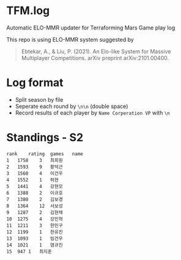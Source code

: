 # TFM.log
Automatic ELO-MMR updater for Terraforming Mars Game play log

This repo is using ELO-MMR system suggested by
> Ebtekar, A., & Liu, P. (2021). An Elo-like System for Massive Multiplayer Competitions. arXiv preprint arXiv:2101.00400.


# Log format
* Split season by file
* Seperate each round by `\n\n` (double space)
* Record results of each player by 
`Name Corperation VP`
with `\n`

# Standings - S2
```csv
rank	rating	games	name
1	1758	3	최희원
2	1593	9	황덕근
3	1560	4	이건우
4	1552	1	허현
5	1441	4	강현모
6	1388	2	이규호
7	1380	2	김보경
8	1364	12	서보성
9	1287	2	김현채
10	1275	4	강민혁
11	1211	3	한민구
12	1199	1	한유진
13	1093	1	임건우
14	1021	1	염규진
15	947	1	최지훈
```

